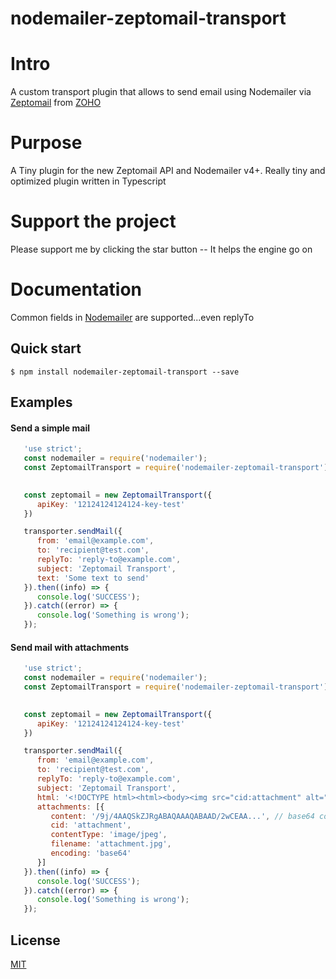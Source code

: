 # nodemailer-zeptomail-transport
# Intro
A custom transport plugin that allows to send email using Nodemailer via [Zeptomail](https://www.zoho.com/zeptomail/email-api.html)  from [ZOHO](https://www.zoho.com/)
# Purpose
A Tiny plugin for the new Zeptomail API and Nodemailer v4+. Really tiny and optimized plugin written in Typescript
# Support the project
Please support me by clicking the star button -- It helps the engine go on
# Documentation
Common fields in [Nodemailer](https://nodemailer.com/message/#commmon-fields) are supported...even replyTo
## Quick start
`$ npm install nodemailer-zeptomail-transport --save`
## Examples
#### Send a simple mail
```javascript
   'use strict';
   const nodemailer = require('nodemailer');
   const ZeptomailTransport = require('nodemailer-zeptomail-transport');

  
   const zeptomail = new ZeptomailTransport({
      apiKey: '12124124124124-key-test'
   })

   transporter.sendMail({
      from: 'email@example.com',
      to: 'recipient@test.com',
      replyTo: 'reply-to@example.com',
      subject: 'Zeptomail Transport',
      text: 'Some text to send'
   }).then((info) => {
      console.log('SUCCESS');
   }).catch((error) => {
      console.log('Something is wrong');
   });
```
#### Send mail with attachments
```javascript
   'use strict';
   const nodemailer = require('nodemailer');
   const ZeptomailTransport = require('nodemailer-zeptomail-transport');

  
   const zeptomail = new ZeptomailTransport({
      apiKey: '12124124124124-key-test'
   })

   transporter.sendMail({
      from: 'email@example.com',
      to: 'recipient@test.com',
      replyTo: 'reply-to@example.com',
      subject: 'Zeptomail Transport',
      html: '<!DOCTYPE html><html><body><img src="cid:attachment" alt="attachment"></body></html>',
      attachments: [{
         content: '/9j/4AAQSkZJRgABAQAAAQABAAD/2wCEAA...', // base64 content
         cid: 'attachment',
         contentType: 'image/jpeg',
         filename: 'attachment.jpg',
         encoding: 'base64'
      }]
   }).then((info) => {
      console.log('SUCCESS');
   }).catch((error) => {
      console.log('Something is wrong');
   });
```
## License
[MIT](https://github.com/infinitizon/nodemailer-zeptomail-transport/blob/master/LICENSE)
